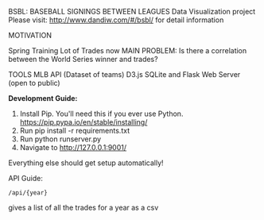 BSBL: BASEBALL SIGNINGS BETWEEN LEAGUES
Data Visualization project
Please visit: http://www.dandiw.com/#/bsbl/ for detail information


MOTIVATION

Spring Training
Lot of Trades now
MAIN PROBLEM: Is there a correlation between the World Series winner and trades?

TOOLS
MLB API (Dataset of teams)
D3.js
SQLite and Flask
Web Server (open to public)



**Development Guide:**

1. Install Pip. You'll need this if you ever use Python. https://pip.pypa.io/en/stable/installing/
2. Run pip install -r requirements.txt
3. Run python runserver.py
4. Navigate to http://127.0.0.1:9001/

Everything else should get setup automatically!

API Guide:
```
/api/{year}
```
gives a list of all the trades for a year as a csv
